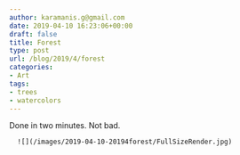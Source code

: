 ```yaml
---
author: karamanis.g@gmail.com
date: 2019-04-10 16:23:06+00:00
draft: false
title: Forest
type: post
url: /blog/2019/4/forest
categories:
- Art
tags:
- trees
- watercolors
---
```


Done in two minutes. Not bad.


  
      ![](/images/2019-04-10-20194forest/FullSizeRender.jpg)

